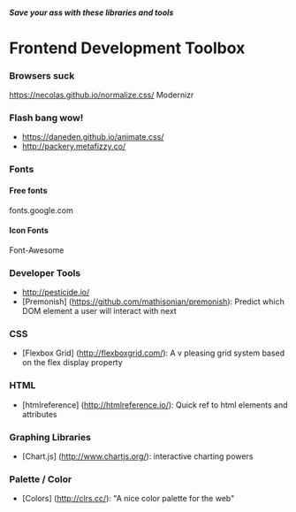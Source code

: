 ##### Save your ass with these libraries and tools

# Frontend Development Toolbox

### Browsers suck
https://necolas.github.io/normalize.css/
Modernizr

### Flash bang wow!
+ https://daneden.github.io/animate.css/
+ http://packery.metafizzy.co/ 

### Fonts
#### Free fonts
fonts.google.com
#### Icon Fonts
Font-Awesome

### Developer Tools
+ http://pesticide.io/
+ [Premonish] (https://github.com/mathisonian/premonish): Predict which DOM element a user will interact with next

### CSS
+ [Flexbox Grid] (http://flexboxgrid.com/): A v pleasing grid system based on the flex display property

### HTML
+ [htmlreference] (http://htmlreference.io/): Quick ref to html elements and attributes

### Graphing Libraries
+ [Chart.js] (http://www.chartjs.org/): interactive charting powers

### Palette / Color
+ [Colors] (http://clrs.cc/): "A nice color palette for the web"




